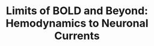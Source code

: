 ---
title: "Limits of BOLD and Beyond: Hemodynamics to Neuronal Currents"
project_id: 
date: 
conference_id: ""
presenters:
   - peter_bandettini
summary: "<p>Functional Imaging Laboratory, London, UK</p>"
file: /assets/presentations/T129.ppt
filename: T129.ppt
layout: presentation
---
